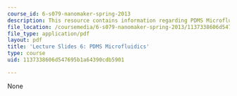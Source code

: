 ```yaml
---
course_id: 6-s079-nanomaker-spring-2013
description: This resource contains information regarding PDMS Microfluidics.
file_location: /coursemedia/6-s079-nanomaker-spring-2013/1137338606d547695b1a64390cdb5901_MIT6_S079S13_slides06.pdf
file_type: application/pdf
layout: pdf
title: 'Lecture Slides 6: PDMS Microfluidics'
type: course
uid: 1137338606d547695b1a64390cdb5901

---
```

None